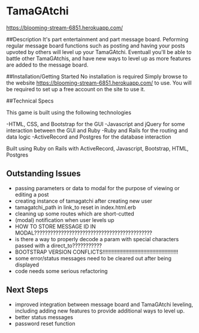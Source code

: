 # TamaGAtchi

https://blooming-stream-6851.herokuapp.com/

##Description
It's part entertainment and part message board.  Peforming regular message board functions such
as posting and having your posts upvoted by others will level up your TamaGAtchi.  Eventuall you'll be able to battle other TamaGAtchis, and have new ways to level up as more features are added to the message board.

##Installation/Getting Started
No installation is required  Simply browse to the website
https://blooming-stream-6851.herokuapp.com/
to use.  You will be required to set up a free account on the site to use it.

##Technical Specs

This game is built using the following technologies

-HTML, CSS, and Bootstrap for the GUI
-Javascript and jQuery for some interaction between the GUI and Ruby
-Ruby and Rails for the routing and data logic
-ActiveRecord and Postgres for the database interaction

Built using Ruby on Rails with ActiveRecord, Javascript, Bootstrap, HTML, Postgres

## Outstanding Issues
- passing parameters or data to modal for the purpose of viewing or editing a post
- creating instance of tamagatchi after creating new user
- tamagatchi_path in link_to reset in index.html.erb
- cleaning up some routes which are short-cutted
- (modal) notification when user levels up
- HOW TO STORE MESSAGE ID IN MODAL????????????????????????????????????????????
- is there a way to properly decode a param with special characters passed with a direct_to???????????
- BOOTSTRAP VERSION CONFLICTS!!!!!!!!!!!!!!!!!!!!!!!!!!!!!!!!!!!!!!!!!!!!!!!!!!
- some error/status messages need to be cleared out after being displayed
- code needs some serious refactoring

## Next Steps
- improved integration between message board and TamaGAtchi leveling, including adding new features to provide additional ways to level up.
- better status messages
- password reset function
